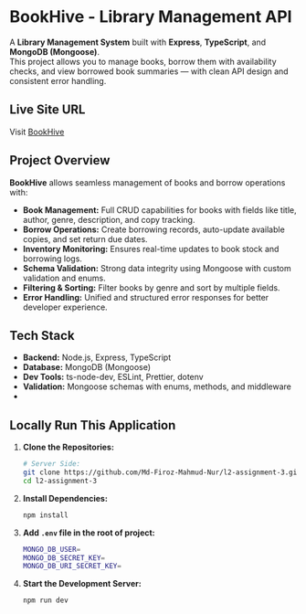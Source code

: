 # BookHive - Library Management API

A **Library Management System** built with **Express**, **TypeScript**, and **MongoDB (Mongoose)**.  
This project allows you to manage books, borrow them with availability checks, and view borrowed book summaries — with clean API design and consistent error handling.

## Live Site URL
Visit [BookHive](https://assignment-3-flax-seven.vercel.app/)

## Project Overview

**BookHive** allows seamless management of books and borrow operations with:
- **Book Management:** Full CRUD capabilities for books with fields like title, author, genre, description, and copy tracking.
- **Borrow Operations:** Create borrowing records, auto-update available copies, and set return due dates.
- **Inventory Monitoring:** Ensures real-time updates to book stock and borrowing logs.
- **Schema Validation:** Strong data integrity using Mongoose with custom validation and enums.
- **Filtering & Sorting:** Filter books by genre and sort by multiple fields.
- **Error Handling:** Unified and structured error responses for better developer experience.

## Tech Stack

- **Backend:** Node.js, Express, TypeScript
- **Database:** MongoDB (Mongoose)
- **Dev Tools:** ts-node-dev, ESLint, Prettier, dotenv
- **Validation:** Mongoose schemas with enums, methods, and middleware
- 
## Locally Run This Application 

1. **Clone the Repositories:**
    ```sh
    # Server Side:
    git clone https://github.com/Md-Firoz-Mahmud-Nur/l2-assignment-3.git
    cd l2-assignment-3
    ```

2. **Install Dependencies:**
    ```sh
    npm install
    ```
    
3. **Add `.env` file in the root of project:**
    ```sh
    MONGO_DB_USER=
    MONGO_DB_SECRET_KEY=
    MONGO_DB_URI_SECRET_KEY=
    ```

4. **Start the Development Server:**
    ```sh
    npm run dev
    ```
